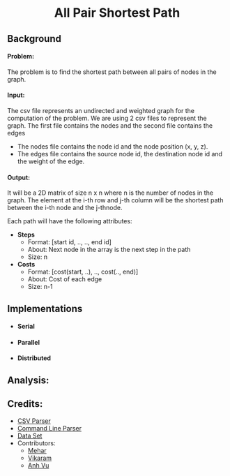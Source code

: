 <h1 align="center">All Pair Shortest Path</h1>

## Background

#### Problem:

The problem is to find the shortest path between all pairs of nodes in the graph.

#### Input:

The csv file represents an undirected and weighted graph for the computation of the problem. We are using 2 csv files to represent the graph. The first file contains the nodes and the second file contains the edges

-   The nodes file contains the node id and the node position (x, y, z).
-   The edges file contains the source node id, the destination node id and the weight of the edge.

#### Output:

It will be a 2D matrix of size n x n where n is the number of nodes in the graph. The element at the i-th row and j-th column will be the shortest path between the i-th node and the j-thnode.

Each path will have the following attributes:

-   **Steps**
    -   Format: [start id, .., .., end id]
    -   About: Next node in the array is the next step in the path
    -   Size: n
-   **Costs**
    -   Format: [cost(start, ..), .., cost(.., end)]
    -   About: Cost of each edge
    -   Size: n-1

## Implementations

-   #### Serial

-   #### Parallel

-   #### Distributed

## Analysis:

## Credits:

-   [CSV Parser](https://github.com/ben-strasser/fast-cpp-csv-parser)
-   [Command Line Parser](https://www.sfu.ca/computing/people/faculty/alaa-alameldeen.html)
-   [Data Set](https://github.com/neryabigon/Weighted-directed-graphs/tree/main)
-   Contributors:
    -   [Mehar](https://github.com/singhmeharjeet)
    -   [Vikaram](https://github.com/vikramsodhan)
    -   [Anh Vu](https://github.com/codingpog)
